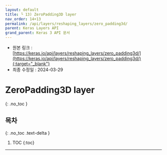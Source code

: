 ```yaml
---
layout: default
title: └ 13) ZeroPadding3D layer
nav_order: 14+13
permalink: /api/layers/reshaping_layers/zero_padding3d/
parent: Keras Layers API
grand_parent: Keras 3 API 문서
---
```


* 원본 링크 : [https://keras.io/api/layers/reshaping_layers/zero_padding3d/](https://keras.io/api/layers/reshaping_layers/zero_padding3d/){:target="_blank"}
* 최종 수정일 : 2024-03-29

# ZeroPadding3D layer
{: .no_toc }

## 목차
{: .no_toc .text-delta }

1. TOC
{:toc}

---
